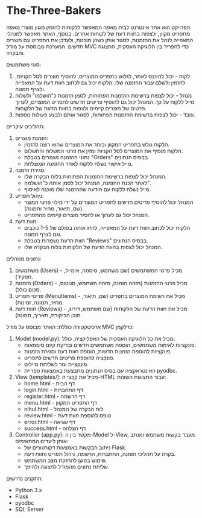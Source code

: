 # The-Three-Bakers
הפרויקט הוא אתר אינטרנט לבית מאפה המאפשר ללקוחות להזמין מגוון מוצרי מאפה מתפריט מקוון, ולצפות בחוות דעת של לקוחות אחרים. בנוסף, האתר מאפשר למנהלי המאפייה לנהל את ההזמנות, לסגור אותן כשהן מוכנות, ולעדכן את התפריט עם מוצרים חדשים. המערכת מבוססת על מודל MVC כדי להפריד בין הלוגיקה העסקית, התצוגה והבקרה.

סוגי משתמשים:
1. לקוח - יכול להיכנס לאתר, לגלוש בתפריט המוצרים, להוסיף מוצרים לסל הקניות, להזמין ולשלם עבור ההזמנה שלו. הלקוח יכול גם לכתוב חוות דעת על המאפייה ולצרף תמונה.
2. מנהל - יכול לצפות ברשימת ההזמנות הפתוחות, לסמן הזמנות כ"הושלמו" ולשלוח מייל ללקוח על כך. המנהל יכול גם להוסיף פריטים חדשים לתפריט המוצרים, לערוך פרטים של מוצרים קיימים ולצפות בחוות הדעת של הלקוחות.
3. עובד - יכול לצפות ברשימת ההזמנות הפתוחות, לסגור אותם ולבצע פעולות נוספות.

תהליכים עיקריים:
1. הזמנת מוצרים:
   - הלקוח גולש בתפריט המקוון ובוחר את המוצרים שהוא רוצה להזמין.
   - הלקוח מוסיף את המוצרים לסל הקניות ומזין את פרטי המשלוח והתשלום.
   - נתוני ההזמנה נשמרים בטבלת "Orders" בבסיס הנתונים.
   - מייל אישור נשלח ללקוח לאחר ההזמנה המוצלחת.
2. סגירת הזמנה:
   - המנהל יכול לצפות ברשימת ההזמנות הפתוחות בלוח הבקרה שלו.
   - לאחר הכנת ההזמנה, המנהל יכול לסמן אותה כ"הושלמה".
   - מייל נשלח ללקוח עם הודעה שההזמנה שלו מוכנה לאיסוף.
3. ניהול תפריט:
   - המנהל יכול להוסיף פריטים חדשים לתפריט המוצרים על ידי מילוי פרטי המוצר (שם, תיאור, מחיר ותמונה).
   - המנהל יכול גם לערוך או להסיר מוצרים קיימים מהתפריט.
4. חוות דעת:
   - הלקוח יכול לכתוב חוות דעת על המאפייה, לדרג אותה בסולם של 1-5 כוכבים וגם לצרף תמונה.
   - חוות הדעת נשמרות בטבלת "Reviews" בבסיס הנתונים.
   - המנהל יכול לצפות בחוות הדעת של הלקוחות בלוח הבקרה שלו.

נתונים מנוהלים:
1. משתמשים (Users) - מכיל פרטי המשתמשים (שם משתמש, סיסמה, אימייל, תפקיד).
2. הזמנות (Orders) - מכיל פרטי ההזמנות (מזהה הזמנה, מזהה משתמש, סטטוס, סכום כולל).
3. פריטי תפריט (MenuItems) - מכיל את רשימת המוצרים בתפריט (שם, תיאור, מחיר, תמונה, זמינות).
4. חוות דעת (Reviews) - מכיל את חוות הדעת של הלקוחות (שם משתמש, דירוג, תוכן הביקורת, תאריך, תמונה).

ארכיטקטורה כוללת:
האתר מבוסס על מודל MVC כדלקמן:

1. Model (model.py): מכיל את כל הלוגיקה העסקית של האפליקציה, כולל:
   - פונקציות לאימות משתמשים, הוספת משתמשים חדשים ובדיקת קיום סיסמאות.
   - פונקציות להוספת הזמנות חדשות, הוספת חוות דעת וסגירת הזמנות.
   - פונקציה להוספת פריטים חדשים לתפריט.
   - פונקציית עזר לשליחת מיילים.
   - האינטראקציה עם בסיס הנתונים מתבצעת באמצעות ספריית pyodbc.
2. View (templates/): מכיל את קבצי ה-HTML עבור התצוגות השונות:
   - home.html - דף הבית
   - login.html - דף התחברות
   - register.html - דף הרשמה
   - menu.html - דף התפריט המקוון
   - nihul.html - לוח הבקרה של המנהל
   - review.html - טופס להוספת חוות דעת
   - error.html - דף שגיאה
   - success.html - דף הצלחה
3. Controller (app.py): מקשר בין ה-Model ל-View, מעבד בקשות משתמש ומנתב אותן ליעדים המתאימים:
   - ניתוב הבקשות באמצעות דקורטורים של Flask.
   - בקרה על תהליכי הזמנה, התחברות, הרשמה, ניהול תפריט וחוות דעת.
   - שימוש בסשן להחזקת מצב המשתמש.
   - שליחת נתונים מהמודל לתצוגה ולהיפך.

התקנים נדרשים:
- Python 3.x
- Flask
- pyodbc
- SQL Server
